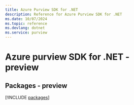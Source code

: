 ```yaml
---
title: Azure Purview SDK for .NET
description: Reference for Azure Purview SDK for .NET
ms.date: 10/07/2024
ms.topic: reference
ms.devlang: dotnet
ms.service: purview
---
```

# Azure purview SDK for .NET - preview
## Packages - preview
[!INCLUDE [packages](purview-index.md)]